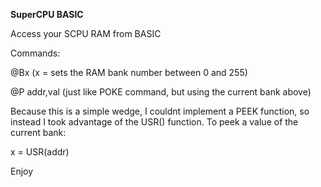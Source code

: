 **SuperCPU BASIC**

Access your SCPU RAM from BASIC

Commands:

@Bx  (x = sets the RAM bank number between 0 and 255)

@P addr,val  (just like POKE command, but using the current bank above)

Because this is a simple wedge, I couldnt implement a PEEK function, so instead I
took advantage of the USR() function.  To peek a value of the current bank:

x = USR(addr)

Enjoy


